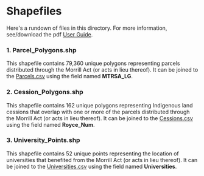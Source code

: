 # Shapefiles #
Here's a rundown of files in this directory. For more information, see/download the pdf [User Guide](https://github.com/HCNData/landgrabu-data/blob/master/Morrill_Act_of_1862_Indigenous_Land_Parcels_Database/LandGrabU_HCN_April_2020.pdf).

### 1. Parcel_Polygons.shp ###
This shapefile contains 79,360 unique polygons representing parcels distributed through the Morrill Act (or acts in lieu thereof). It can be joined to the [Parcels.csv](https://github.com/HCNData/landgrabu-data/blob/master/Morrill_Act_of_1862_Indigenous_Land_Parcels_Database/CSVs/Parcels.csv) using the field named **MTRSA_LG**.

### 2. Cession_Polygons.shp ### 
This shapefile contains 162 unique polygons representing Indigenous land cessions that overlap with one or more of the parcels distributed through the Morrill Act (or acts in lieu thereof). It can be joined to the [Cessions.csv](https://github.com/HCNData/landgrabu-data/blob/master/Morrill_Act_of_1862_Indigenous_Land_Parcels_Database/CSVs/Cessions.csv) using the field named **Royce_Num**.

### 3. University_Points.shp ### 
This shapefile contains 52 unique points representing the location of universities that benefited from the Morrill Act (or acts in lieu thereof). It can be joined to the [Universities.csv](https://github.com/HCNData/landgrabu-data/blob/master/Morrill_Act_of_1862_Indigenous_Land_Parcels_Database/CSVs/Universities.csv) using the field named **Universities**.
